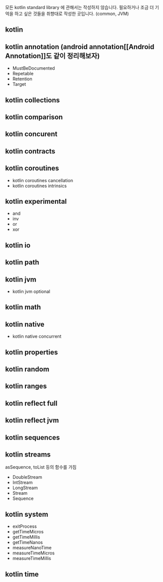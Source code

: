 모든 kotlin standard library 에 관해서는 작성하지 않습니다. 필요하거나 조금 더 기억을 하고 싶은 것들을 취향대로 작성한 곳입니다. (common, JVM)


## kotlin
## kotlin annotation (android annotation[[Android Annotation]]도 같이 정리해보자)
- MustBeDocumented
- Repetable
- Retention
- Target
## kotlin collections
## kotlin comparison
## kotlin concurent
## kotlin contracts
## kotlin coroutines
- kotlin coroutines cancellation
- kotlin coroutines intrinsics
## kotlin experimental
- and
- inv
- or
- xor
## kotlin io
## kotlin path
## kotlin jvm
- kotlin jvm optional
## kotlin math
## kotlin native
- kotlin native concurrent
## kotlin properties
## kotlin random
## kotlin ranges
## kotlin reflect full
## kotlin reflect jvm
## kotlin sequences
## kotlin streams
asSequence, toList 등의 함수를 가짐
- DoubleStream
- IntStream
- LongStream
- Stream
- Sequence
## kotlin system
- exitProcess
- getTimeMicros
- getTimeMillis
- getTimeNanos
- measureNanoTime
- measureTimeMicros
- measureTimeMillis
## kotlin time


